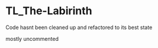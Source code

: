 # TL_The-Labirinth



Code hasnt been cleaned up and refactored to its best state

mostly uncommented
